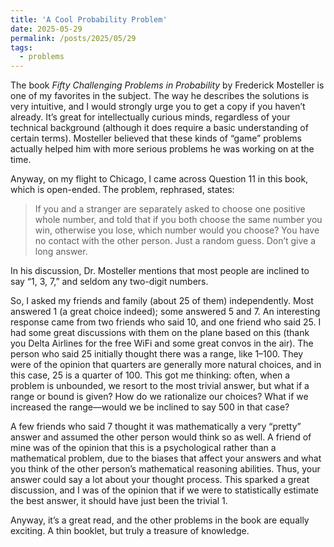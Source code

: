 ```yaml
---
title: 'A Cool Probability Problem'
date: 2025-05-29
permalink: /posts/2025/05/29
tags:
  - problems
---
```


The book *Fifty Challenging Problems in Probability* by Frederick Mosteller is one of my favorites in the subject. The way he describes the solutions is very intuitive, and I would strongly urge you to get a copy if you haven’t already. It’s great for intellectually curious minds, regardless of your technical background (although it does require a basic understanding of certain terms). Mosteller believed that these kinds of “game” problems actually helped him with more serious problems he was working on at the time.

Anyway, on my flight to Chicago, I came across Question 11 in this book, which is open-ended. The problem, rephrased, states:

> If you and a stranger are separately asked to choose one positive whole number, and told that if you both choose the same number you win, otherwise you lose, which number would you choose? You have no contact with the other person. Just a random guess. Don’t give a long answer.

In his discussion, Dr. Mosteller mentions that most people are inclined to say “1, 3, 7,” and seldom any two-digit numbers.

So, I asked my friends and family (about 25 of them) independently. Most answered 1 (a great choice indeed); some answered 5 and 7. An interesting response came from two friends who said 10, and one friend who said 25. I had some great discussions with them on the plane based on this (thank you Delta Airlines for the free WiFi and some great convos in the air). The person who said 25 initially thought there was a range, like 1–100. They were of the opinion that quarters are generally more natural choices, and in this case, 25 is a quarter of 100. This got me thinking: often, when a problem is unbounded, we resort to the most trivial answer, but what if a range or bound is given? How do we rationalize our choices? What if we increased the range—would we be inclined to say 500 in that case?

A few friends who said 7 thought it was mathematically a very “pretty” answer and assumed the other person would think so as well. A friend of mine was of the opinion that this is a psychological rather than a mathematical problem, due to the biases that affect your answers and what you think of the other person’s mathematical reasoning abilities. Thus, your answer could say a lot about your thought process. This sparked a great discussion, and I was of the opinion that if we were to statistically estimate the best answer, it should have just been the trivial 1.

Anyway, it’s a great read, and the other problems in the book are equally exciting. A thin booklet, but truly a treasure of knowledge.